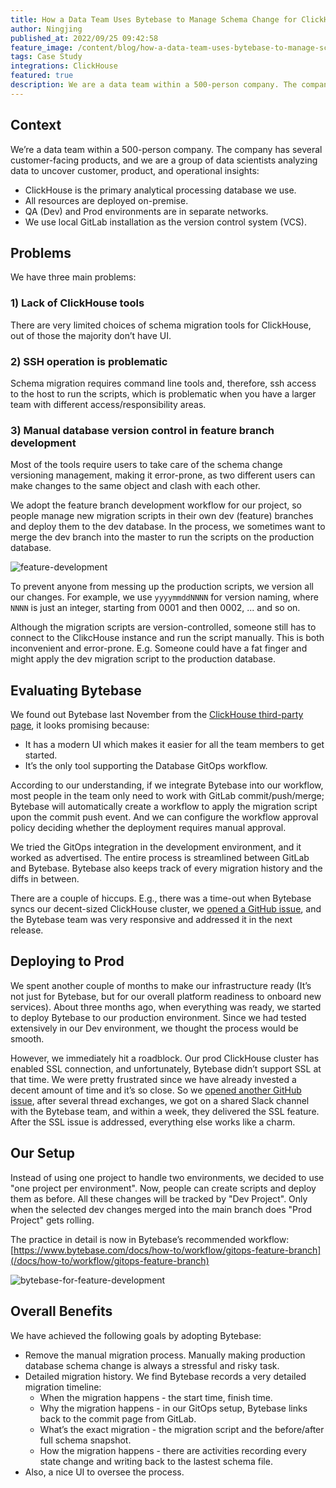 ```yaml
---
title: How a Data Team Uses Bytebase to Manage Schema Change for ClickHouse
author: Ningjing
published_at: 2022/09/25 09:42:58
feature_image: /content/blog/how-a-data-team-uses-bytebase-to-manage-schema-change-for-clickhouse/bytebase-for-feature-development.webp
tags: Case Study
integrations: ClickHouse
featured: true
description: We are a data team within a 500-person company. The company has several customer-facing products, and we are a group of data scientists analyzing data to uncover customer, product, and operational insights.
---
```


## Context

We’re a data team within a 500-person company. The company has several customer-facing products, and we are a group of data scientists analyzing data to uncover customer, product, and operational insights:

- ClickHouse is the primary analytical processing database we use.
- All resources are deployed on-premise.
- QA (Dev) and Prod environments are in separate networks.
- We use local GitLab installation as the version control system (VCS).

## Problems

We have three main problems:

### 1) Lack of ClickHouse tools

There are very limited choices of schema migration tools for ClickHouse, out of those the majority don’t have UI.

### 2) SSH operation is problematic

Schema migration requires command line tools and, therefore, ssh access to the host to run the scripts, which is problematic when you have a larger team with different access/responsibility areas.

### 3) Manual database version control in feature branch development

Most of the tools require users to take care of the schema change versioning management, making it error-prone, as two different users can make changes to the same object and clash with each other.

We adopt the feature branch development workflow for our project, so people manage new migration scripts in their own dev (feature) branches and deploy them to the dev database. In the process, we sometimes want to merge the dev branch into the master to run the scripts on the production database.

![feature-development](/content/blog/how-a-data-team-uses-bytebase-to-manage-schema-change-for-clickhouse/feature-development.webp)

To prevent anyone from messing up the production scripts, we version all our changes. For example, we use `yyyymmddNNNN` for version naming, where `NNNN` is just an integer, starting from 0001 and then 0002, ... and so on.

Although the migration scripts are version-controlled, someone still has to connect to the ClikcHouse instance and run the script manually. This is both inconvenient and error-prone. E.g. Someone could have a fat finger and might apply the dev migration script to the production database.

## Evaluating Bytebase

We found out Bytebase last November from the [ClickHouse third-party page](https://clickhouse.com/docs/en/interfaces/third-party/gui/#bytebase), it looks promising because:

- It has a modern UI which makes it easier for all the team members to get started.
- It’s the only tool supporting the Database GitOps workflow.

According to our understanding, if we integrate Bytebase into our workflow, most people in the team only need to work with GitLab commit/push/merge; Bytebase will automatically create a workflow to apply the migration script upon the commit push event. And we can configure the workflow approval policy deciding whether the deployment requires manual approval.

We tried the GitOps integration in the development environment, and it worked as advertised. The entire process is streamlined between GitLab and Bytebase. Bytebase also keeps track of every migration history and the diffs in between.

There are a couple of hiccups. E.g., there was a time-out when Bytebase syncs our decent-sized ClickHouse cluster, we [opened a GitHub issue](https://github.com/Bytebase/Bytebase/issues/499), and the Bytebase team was very responsive and addressed it in the next release.

## Deploying to Prod

We spent another couple of months to make our infrastructure ready (It’s not just for Bytebase, but for our overall platform readiness to onboard new services). About three months ago, when everything was ready, we started to deploy Bytebase to our production environment. Since we had tested extensively in our Dev environment, we thought the process would be smooth.

However, we immediately hit a roadblock. Our prod ClickHouse cluster has enabled SSL connection, and unfortunately, Bytebase didn’t support SSL at that time. We were pretty frustrated since we have already invested a decent amount of time and it’s so close. So we [opened another GitHub issue](https://github.com/bytebase/bytebase/discussions/1513), after several thread exchanges, we got on a shared Slack channel with the Bytebase team, and within a week, they delivered the SSL feature. After the SSL issue is addressed, everything else works like a charm.

## Our Setup

Instead of using one project to handle two environments, we decided to use "one project per environment". Now, people can create scripts and deploy them as before. All these changes will be tracked by "Dev Project". Only when the selected dev changes merged into the main branch does "Prod Project" gets rolling.

The practice in detail is now in Bytebase’s recommended workflow: [https://www.bytebase.com/docs/how-to/workflow/gitops-feature-branch](/docs/how-to/workflow/gitops-feature-branch)

![bytebase-for-feature-development](/content/blog/how-a-data-team-uses-bytebase-to-manage-schema-change-for-clickhouse/bytebase-for-feature-development.webp)

## Overall Benefits

We have achieved the following goals by adopting Bytebase:

- Remove the manual migration process. Manually making production database schema change is always a stressful and risky task.
- Detailed migration history. We find Bytebase records a very detailed migration timeline:
  - When the migration happens - the start time, finish time.
  - Why the migration happens - in our GitOps setup, Bytebase links back to the commit page from GitLab.
  - What’s the exact migration - the migration script and the before/after full schema snapshot.
  - How the migration happens - there are activities recording every state change and writing back to the lastest schema file.
- Also, a nice UI to oversee the process.

